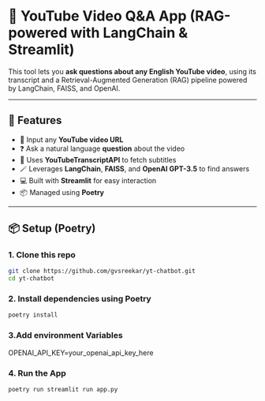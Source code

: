# 🎥 YouTube Video Q&A App (RAG-powered with LangChain & Streamlit)

This tool lets you **ask questions about any English YouTube video**, using its transcript and a Retrieval-Augmented Generation (RAG) pipeline powered by LangChain, FAISS, and OpenAI.

---

## 🚀 Features

- 🔗 Input any **YouTube video URL**
- ❓ Ask a natural language **question** about the video
- 🧠 Uses **YouTubeTranscriptAPI** to fetch subtitles
- 🪄 Leverages **LangChain**, **FAISS**, and **OpenAI GPT-3.5** to find answers
- 💻 Built with **Streamlit** for easy interaction
- 📦 Managed using **Poetry**

---

## 📦 Setup (Poetry)

### 1. Clone this repo
```bash
git clone https://github.com/gvsreekar/yt-chatbot.git
cd yt-chatbot
```
### 2. Install dependencies using Poetry
```bash
poetry install
```
### 3.Add environment Variables
OPENAI_API_KEY=your_openai_api_key_here

### 4. Run the App
```bash
poetry run streamlit run app.py
```
